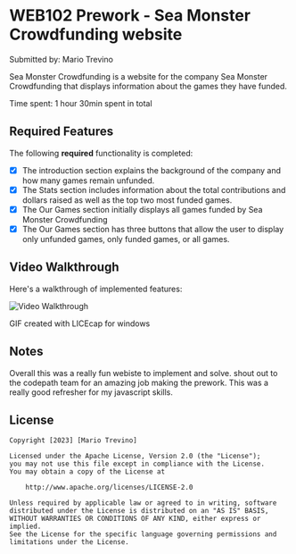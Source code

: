 # WEB102 Prework - Sea Monster Crowdfunding website

Submitted by: Mario Trevino

Sea Monster Crowdfunding is a website for the company Sea Monster Crowdfunding that displays information about the games they have funded.

Time spent: 1 hour 30min spent in total

## Required Features

The following **required** functionality is completed:

* [x] The introduction section explains the background of the company and how many games remain unfunded.
* [x] The Stats section includes information about the total contributions and dollars raised as well as the top two most funded games.
* [x] The Our Games section initially displays all games funded by Sea Monster Crowdfunding
* [x] The Our Games section has three buttons that allow the user to display only unfunded games, only funded games, or all games.

## Video Walkthrough

Here's a walkthrough of implemented features:

<img src='https://imgur.com/a/SR305x3.gif' title='Video Walkthrough' width='' alt='Video Walkthrough' />

GIF created with LICEcap for windows


## Notes
Overall this was a really fun webiste to implement and solve. shout out to the codepath team for an amazing job making the prework.
This was a really good refresher for my javascript skills.

## License

    Copyright [2023] [Mario Trevino]

    Licensed under the Apache License, Version 2.0 (the "License");
    you may not use this file except in compliance with the License.
    You may obtain a copy of the License at

        http://www.apache.org/licenses/LICENSE-2.0

    Unless required by applicable law or agreed to in writing, software
    distributed under the License is distributed on an "AS IS" BASIS,
    WITHOUT WARRANTIES OR CONDITIONS OF ANY KIND, either express or implied.
    See the License for the specific language governing permissions and
    limitations under the License.
